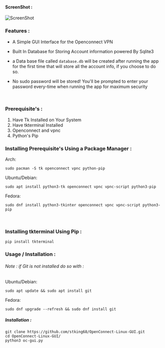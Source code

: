 #### ScreenShot :

![ScreenShot](https://raw.githubusercontent.com/stking68/OpenConnect-Linux-GUI/main/screenshot1.png) 

### Features :

- A Simple GUI Interface for the Openconnect VPN

- Built In Database for Storing Account information powered By Sqlite3

- a Data base file called `database.db` will be created after running the app for the first time that will store all the account info, if you choose to do so.

- No sudo password will be stored! You'll be prompted to enter your password every-time when running the app for maximum security
<br>

### Prerequisite's :

1. Have Tk Installed on Your System
2. Have tkterminal Installed 
3. Openconnect and vpnc
4. Python's Pip

### Installing Prerequisite's Using a Package Manager :

Arch:

`sudo pacman -S tk openconnect vpnc python-pip`

Ubuntu/Debian:

`sudo apt install python3-tk openconnect vpnc vpnc-script python3-pip`

Fedora:

`sudo dnf install python3-tkinter openconnect vpnc vpnc-script python3-pip`

<br>

### Installing tkterminal Using Pip :

```
pip install tkterminal
```

### Usage / Installation :

###### Note : if Git is not installed do so with :

Ubuntu/Debian:

```
sudo apt update && sudo apt install git
```

Fedora:

```
sudo dnf upgrade --refresh && sudo dnf install git
```

##### Installation :

```
git clone https://github.com/stking68/OpenConnect-Linux-GUI.git
cd OpenConnect-Linux-GUI/
python3 oc-gui.py
```

<br>
